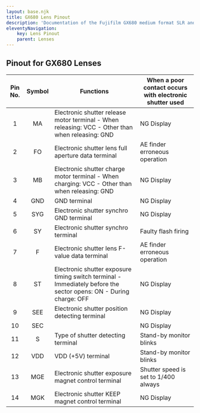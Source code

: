 ```yaml
---
layout: base.njk
title: GX680 Lens Pinout
description: 'Documentation of the Fujifilm GX680 medium format SLR and its systems'
eleventyNavigation:
    key: Lens Pinout
    parent: Lenses
---
```

<!--- 
[[toc]]
--->

## Pinout for GX680 Lenses
| Pin No. | Symbol | Functions                                                                                                                 | When a poor contact occurs with electronic shutter used |
|:---------:|:--------:|---------------------------------------------------------------------------------------------------------------------------|---------------------------------------------------------|
| 1       | MA     | Electronic shutter release motor terminal - When releasing: VCC - Other than when releasing: GND                  | NG Display                                              |
| 2       | FO     | Electronic shutter lens full aperture data terminal                                                                       | AE finder erroneous operation                           |
| 3       | MB     | Electronic shutter charge motor terminal - When charging: VCC - Other than when releasing: GND                    | NG Display                                              |
| 4       | GND    | GND terminal                                                                                                              | NG Display                                              |
| 5       | SYG    | Electronic shutter synchro GND terminal                                                                                   | NG Display                                              |
| 6       | SY     | Electronic shutter synchro terminal                                                                                       | Faulty flash firing                                     |
| 7       | F      | Electronic shutter lens F-value data terminal                                                                             | AE finder erroneous operation                           |
| 8       | ST     | Electronic shutter exposure timing switch terminal - Immediately before the sector opens: ON - During charge: OFF | NG Display                                              |
| 9       | SEE    | Electronic shutter position detecting terminal                                                                            | NG Display                                              |
| 10      | SEC    |                                                                                                                           | NG Display                                              |
| 11      | S      | Type of shutter detecting terminal                                                                                        | Stand-by monitor blinks                                 |
| 12      | VDD    | VDD (+5V) terminal                                                                                                        | Stand-by monitor blinks                                 |
| 13      | MGE    | Electronic shutter exposure magnet control terminal                                                                       | Shutter speed is set to 1/400 always                    |
| 14      | MGK    | Electronic shutter KEEP magnet control terminal                                                                           | NG Display                                              ||

